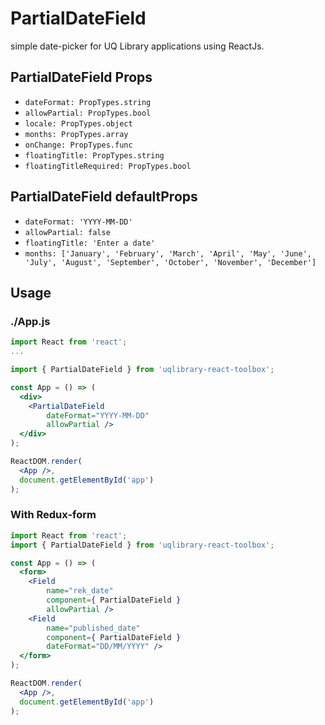 # PartialDateField

simple date-picker for UQ Library applications using ReactJs.

## PartialDateField Props

- `dateFormat: PropTypes.string`
- `allowPartial: PropTypes.bool`
- `locale: PropTypes.object`
- `months: PropTypes.array`
- `onChange: PropTypes.func`
- `floatingTitle: PropTypes.string`
- `floatingTitleRequired: PropTypes.bool`

## PartialDateField defaultProps

- `dateFormat: 'YYYY-MM-DD'`
- `allowPartial: false`
- `floatingTitle: 'Enter a date'`
- `months: ['January', 'February', 'March', 'April', 'May', 'June', 'July', 'August', 'September', 'October', 'November', 'December']`

## Usage

### ./App.js

```jsx harmony
import React from 'react';
...

import { PartialDateField } from 'uqlibrary-react-toolbox';

const App = () => (
  <div>
    <PartialDateField
        dateFormat="YYYY-MM-DD"
        allowPartial />
  </div>
);

ReactDOM.render(
  <App />,
  document.getElementById('app')
);
```

### With Redux-form

```jsx harmony
import React from 'react';
import { PartialDateField } from 'uqlibrary-react-toolbox';

const App = () => (
  <form>
    <Field
        name="rek_date"
        component={ PartialDateField }
        allowPartial />
    <Field
        name="published_date"
        component={ PartialDateField }
        dateFormat="DD/MM/YYYY" />
  </form>
);

ReactDOM.render(
  <App />,
  document.getElementById('app')
);
```